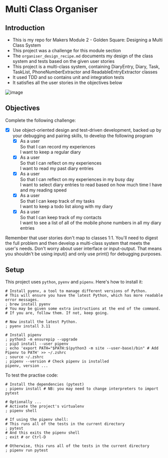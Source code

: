 # Multi Class Organiser

## Introduction
- This is my repo for Makers Module 2 - Golden Square: Designing a Multi Class System
- This project was a challenge for this module section
- The `organiser_design_recipe.md` documents my design of the class system and tests based on the given user stories
- This project is a multi-class system, containing DiaryEntry, Diary, Task, TaskList, PhoneNumberExtractor and ReadableEntryExtractor classes
- It used TDD and so contains unit and integration tests
- It satisfies all the user stories in the objectives below

![image](https://github.com/NatalieJClark/multi-class-organiser/assets/107806810/2f8b8be1-a6b6-473e-a318-fa213e9481ef)

  
## Objectives
Complete the following challenge:

- [x] Use object-oriented design and test-driven development, backed up by your debugging and pairing skills, to develop the following program
  - [x] As a user  
        So that I can record my experiences  
        I want to keep a regular diary
  - [x] As a user  
        So that I can reflect on my experiences  
        I want to read my past diary entries
  - [x] As a user  
        So that I can reflect on my experiences in my busy day  
        I want to select diary entries to read based on how much time I have and my reading speed
  - [x] As a user  
        So that I can keep track of my tasks  
        I want to keep a todo list along with my diary
  - [x] As a user  
        So that I can keep track of my contacts  
        I want to see a list of all of the mobile phone numbers in all my diary entries  

Remember that user stories don't map to classes 1:1. You'll need to digest the full problem and then develop a multi-class system that meets the user's needs.
Don't worry about user interface or input-output. That means you shouldn't be using input() and only use print() for debugging purposes.

## Setup
This project uses `python`, `pyenv` and `pipenv`. Here's how to install it:

```shell
# Install pyenv, a tool to manage different versions of Python.
# This will ensure you have the latest Python, which has more readable error messages.
; brew install pyenv
# You may be given some extra instructions at the end of the command.
# If you are, follow them. If not, keep going.

# Now install the latest Python.
; pyenv install 3.11

# Install pipenv
; python3 -m ensurepip --upgrade
; pip3 install --user pipenv
; echo 'export PATH="$PATH:$(python3 -m site --user-base)/bin" # Add Pipenv to PATH' >> ~/.zshrc
; source ~/.zshrc
; pipenv --version # Check pipenv is installed
pipenv, version ...
```
To test the practise code: 
```shell
# Install the dependencies (pytest)
; pipenv install # NB: you may need to change interpreters to import pytest

# Optionally ...
# Activate the project's virtualenv
; pipenv shell

# If using the pipenv shell:
# This runs all of the tests in the current directory
; pytest
# And this exits the pipenv shell
; exit # or Ctrl-D

# Otherwise, this runs all of the tests in the current directory
; pipenv run pytest
```
